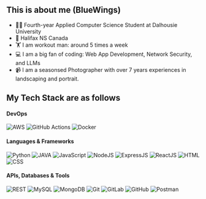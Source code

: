 ## This is about me (BlueWings)

- 🧑‍🎓 Fourth-year Applied Computer Science Student at Dalhousie University
- 📍 Halifax NS Canada
- 🏋️ I am workout man: around 5 times a week
- 💻 I am a big fan of coding: Web App Development, Network Security, and LLMs
- 📹 I am a seasonsed Photographer with over 7 years experiences in landscaping and portrait.


## My Tech Stack are as follows
#### DevOps
![AWS](https://img.shields.io/badge/Amazon_AWS-232F3E?style=flat-square&logo=amazonaws&logoColor=FF9900)
![GitHub Actions](https://img.shields.io/badge/GitHub_Actions-2088FF?style=flat-square&logo=github-actions&logoColor=white)
![Docker](https://img.shields.io/badge/Docker-2496ED?style=flat-square&logo=docker&logoColor=white)

#### Languages & Frameworks
![Python](https://img.shields.io/badge/Python-3776AB?style=flat-square&logo=python&logoColor=white)
![JAVA](https://img.shields.io/badge/Java-ED8B00?style=flat-square&logo=java&logoColor=white)
![JavaScript](https://img.shields.io/badge/-JavaScript-F7DF1E?style=flat-square&logo=javascript&logoColor=black)
![NodeJS](https://img.shields.io/badge/Node.js-339933?style=flat-square&logo=nodedotjs&logoColor=white)
![ExpressJS](https://img.shields.io/badge/-Express.js-ivory?style=flat-square&logo=express&logoColor=black)
![ReactJS](https://img.shields.io/badge/React.js-20232A?style=flat-square&logo=react&logoColor=61DAFB)
![HTML](https://img.shields.io/badge/-HTML-E34F26?style=flat-square&logo=html5&logoColor=white)
![CSS](https://img.shields.io/badge/-CSS-1572B6?style=flat-square&logo=css3)

#### APIs, Databases & Tools
![REST](https://img.shields.io/badge/REST_API-991111?style=flat-square)
![MySQL](https://img.shields.io/badge/MySQL-005C84?style=flat-square&logo=mysql&logoColor=white)
![MongoDB](https://img.shields.io/badge/MongoDB-4EA94B?style=flat-square&logo=mongodb&logoColor=white)
![Git](https://img.shields.io/badge/-Git-black?style=flat-square&logo=git&logoColor=F05032)
![GitLab](https://img.shields.io/badge/GitLab-white?style=flat-square&logo=gitlab&logoColor=FC6D26)
![GitHub](https://img.shields.io/badge/-GitHub-181717?style=flat-square&logo=github)
![Postman](https://img.shields.io/badge/Postman-FF6C37?style=flat-square&logo=Postman&logoColor=white)
